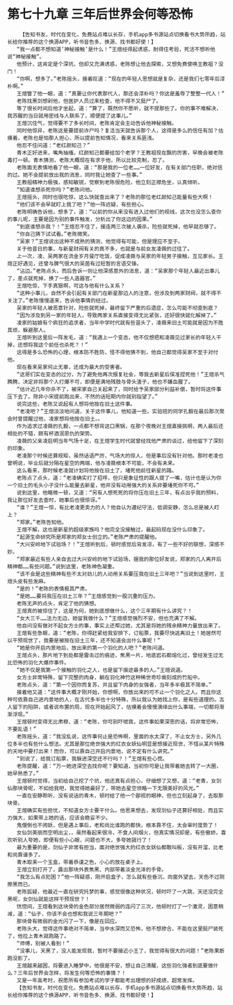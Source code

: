 # 第七十九章 三年后世界会何等恐怖
        【告知书友，时代在变化，免费站点难以长存，手机app多书源站点切换看书大势所趋，站长给你推荐的这个换源APP，听书音色多、换源、找书都好使！】
       “我一点都不想知道‘神秘接触’是什么！”王煊经得起诱惑，耐得住考验，死活不想听他说“神秘接触”。
       他预计，这肯定是个深坑，但却又充满诱惑，老陈想让他去探索，又想免费使唤王教祖？没门！
       “你啊，想多了。”老陈摇头，接着叹道：“现在的年轻人思想就是复杂，还是我们七零年后淳朴啊。”
       王煊瞥了他一眼，道：“真要让你代表那代人，那还会淳朴吗？你这是羞辱了整整一代人！”
       老陈找黑剑想剁他，但医护人员过来检查，他不得不又挺尸了。
       等了很长时间后他才坐起，道：“算了，既然你不愿听，就不提那些了。你的事不难解决，我苏醒的当日就用密线与人联系了，顺便提了这事儿。”
       王煊沉住气，觉得要不了多长时间，老陈肯定会主动告诉他神秘接触。
       同时他惊异，老陈这是要提前诈尸吗？复活当天就告诉那个人，这得是多么的信任有加？估摸着，老陈也是怕那人担心，所以提前告知情况，看来关系匪浅。
       他忍不住问道：“老红颜知己？”
       青木正好进来，嘴角抽搐，红颜知己都要给加个老字？王教祖现在飘的厉害，早晚会被老陈毒打一顿。青木猜测，老陈大概现在有求于他，所以比较克制，忍了。
       老陈面无表情地看了他一眼，道：“那是我的一位老……一位好友，在有关部门任职，绝对信的过。她不会提前放出我的消息，同时我让她查了一些事。”
       王教祖精神力极强，感知敏锐，觉察到老陈很危险，他立刻正襟危坐，认真倾听。
       “知道谁想杀死你吗？”老陈问他。
       王煊摇头，同时也很吃惊，这么快就查出来了？老陈的那位老红颜知己能量有些大啊！
       “他们该不会早就盯上我了吧？”他一阵迟疑，有些担心。
       老陈明确告诉他，想多了，道：“以前的你从来没有进入过他们的视线，这次也没怎么查你的事儿呢，主要是因为别的事件触发，分析出了你这边的因果。”
       “到底谁想杀我？！”王煊忍不住了，接连两三次被人袭杀，险些就死掉，他早就忍够了。
       “你自己猜下试试看。”老陈微笑。
       “吴家？”王煊说出这种不成熟的猜测，他觉得有可能，但是理应不至于。
       关于他昔日的事，与新星财阀有关的真不多，也就是与前女友凌薇的过往了。
       上一次，凌、吴两家在流金岁月餐厅吃饭，促成凌薇与吴家的年轻男子接触，互见家长。王煊正好遇见，还曾与脾气很大的吴茵有过短暂的言语交锋。
       “沾边。”老陈点头，而后告诉一则让他深感意外的消息，道：“吴家那个年轻人最近出事儿了，差点就死掉，换了一些人造器官。”
       王煊吃惊，下手真狠啊，可这与他有什么关系？
       “这种小事儿，自然不会引起有关部门在新星那边人的注意，但涉及到两家财阀，就不得不关注了。”老陈慢慢道来，告诉他事情的经过。
       吴家的年轻人被恶意针对，险些就死掉，最终留下严重的后遗症，怎么可能不彻查到底？
       “因为涉及到另一家的年轻人，导致两家关系直接变得无比紧张，还好很快就化解掉了。”
       凌家的姑娘有个疯狂的追求者，当年中学时代就有些苗头了，凌薇来旧土可能就是因为不胜其烦，躲避那人。
       王煊听到这里后一阵发毛，道：“我遇上一个变态，他不仅想把和凌薇见过家长的年轻人干掉，还想将我这个前任也杀死？！”
       这得是多么恐怖的心理，根本防不胜防，怪不得他猜不到，他自己都觉得吴家不至于对付他。
       现在看来吴家何止无辜，还成为最大的受害者。
       “这哥们实在变态的过分，为了避免他再次报复社会，等我去新星后保准捏死他！”王煊杀气腾腾，决定非将那个人打爆不可，即便是满地残肢与骨头渣子，他也不嫌血腥了。
       “估计近几年你杀不了，被宋家自己关起来了，同时给予吴家部分利益补偿，暂时将这件事压下去了。除非小宋提前跑出来，不然的话短期内你就别指望了。”
       说完这些，老陈又说起有人想将他按在旧土这件事。
       “老凌吧？”王煊淡淡地问道，关于这件事儿，他知道一些。实验班的同学孔毅在最后那次聚会时曾提醒过他，凌家想将他按在旧土。。
       作为追求过凌薇的孔毅，一点都不想背这口黑锅，在那个夜晚对王煊直接挑明，两人最后还相处的不错，颇有杯酒泯恩仇的架势。
       凌薇的父亲凌启明当年气场十足，在王煊学生时代就曾经找他严肃的谈过，给他留下了深刻的印象。
       老凌那个时候还算规矩，虽然话语严厉，气场大的惊人，但是事后没有针对他。那时老凌也曾明说，毕业后就分隔在星空的两端，他与凌薇根本不可能，不会有未来。
       这么看来，那时候老凌就计划将他按在旧土了，堵死他前往新星的路。
       老陈点了点头，道：“老凌确实打了招呼，但只是象征性的跟人提了一嘴，估计也是认为你一个旧土的毛头小子没什么能量去新星，他并没有动用强大的关系非要堵死你不可。”
       说到这里，他略微一顿，又道：“另有人想死死的将你压在旧土三年，有点出乎我的预料，我让那位好友去查时，她事后也很惊讶。”
       “谁？”王煊一惊，有比老凌更卖力的人？他自认为遵纪守法，低调安静，怎么总是被人盯上？
       “郑家。”老陈告知他。
       王煊不解，这也是新星的超级家族吗？他完全没接触过，最起码现在没什么印象了。
       “起源生命研究所是郑家的郑女士创立的。”老陈严肃的提醒他。
       “大兴安岭地下试验场？！”王煊听到后，顿时感觉后背发凉，有了一些不好的联想，深感不妙。
       “郑家最近有些人亲自去过大兴安岭的地下试验场，据我的那位好友说，郑家的几人离开后精神都……有些问题。”说到这里，老陈神色凝重。
       “该不会是这些精神有些不太对劲儿的人动用关系要压我在旧土三年吧？”当说到这里时，王煊头皮有些发麻。
       “是的！”老陈的表情极其严肃。
       “是她……要将我压在旧土三年？”王煊感觉到一股沉重的压力。
       老陈无声的点头，肯定了他的猜想。
       王煊真的被惊住了，这是为何，她到底想做什么，这个三年期有什么讲究？！
       “女大三千……法力无边，她留我做什么？”王煊感觉强烈不安，但也充满了不解。
       他自问没有做对不起女方士的事，事实上还帮过她，尤其是将她的残余精神力量放出来了。
       王煊有些急眼，道：“老陈，你得赶紧给我安排下，订船票，我要尽快逃离旧土！她居然可以干预现世了，我要是被按在旧土三年，还不知道会出什么事呢！”
       “她是你开启内景地后，放出来的第一个羽化的人吧？”老陈问道。
       王煊点头，那片地下到处都是雷击过的痕迹，焦黑一片，地底岩石都熔化过，曾经发生过无比恐怖的羽化大爆炸事件。
       “她不仅是我第一个接触的羽化之人，也是留下痕迹最多的人。”王煊说道。
       女方士非常特殊，留下完整的肉身，躺在羽化神竹这种稀世奇珍凿刻成的竹船中。
       老陈点头，道：“第一个因你而复苏，并且留下肉身的女强者，当年多半极其不简单。”
       接着他又道：“这件事大概才刚开始，你想啊，你放出来的可不止一个羽化之人。而且你这种可依靠自己进内景地的人，在古代多半也十分特殊，所以我认为她找上你，是有些道理的。古人留下的陷阱，或者说布置的局，现在开始起风了，估摸着会慢慢演绎出什么事端，一切都将渐渐浮现。”
       王煊顿时变得无比肃穆，道：“老陈，你可别吓唬我，这件事如果深思的话，将非常恐怖，不要乱语！”
       老陈摇头，道：“我没乱说，这件事何止是恐怖啊，里面的水太深了，不止女方士，另外几位多半也有些什么想法。尤其是那位绝世强大的红衣女妖仙明显是想接近现世，不惜从某片特殊的天地中要打出来！而你，可以靠自己开启内景地，说不定有什么讲究。”
       “别说了，给我订船票，我躲进深空还不行吗？！”王煊有些心慌。
       老陈提醒，道：“万一她进深空去找你呢？要知道，当初你可是让我带着她去转了一大圈，她早熟悉了。”
       王煊顿时觉得，当初给自己挖了个坑，他还真有点担心，仔细想了又想，道：“老青，女剑仙那块骨呢，不如给我吧，我觉得她最好了，带她去星空领略一下无限美好的风光。”
       一直在安静聆听、没有说话的青木，顿时给了他一个鄙视的眼神，但也立刻起身了，去取那块骨。
       王煊确实有些担忧，不知道女方士要干什么。他思来想去，发现剑仙子还算好相处，而且实力强大，如果带上她的话，应该会稳妥不少。
       鬼僧倒也不闹妖，但是遇上事后，老和尚比谁跑的都快，根本靠不住，太会审时度势了！
       女仙剑美丽而空明出尘，，虽然看起来很冷，不食人间烟火，但真实情况却是，有些傲娇，喜欢听别人夸她，即便有些小心眼，问题也不大，多夸她就行了！
       最为重要的是，剑仙子非常有担当，面对绝世强大的红衣女妖仙都敢叫板，没有开溜，比老和尚靠谱多了。
       青木取来一个玉盒，带着恭谨之色，小心的放在桌子上。
       王煊立刻打开了，露出那块外表焦黑、内部带着淡金光泽的手骨。
       “我怎么有点犯困？”他一阵疑惑，刚开启盒子，怎么就有些昏沉，向窗外望去，天色不过刚擦黑而已。
       老陈狐疑，他最近一直在研究托梦的事，感觉很像这种状况，顿时吓了一大跳，天还没完全黑呢，女剑仙就能这样干预现世？！
       恍惚间，王煊看到这块骨的金色部分居然微弱的连闪了三次，他顿时打了一个激灵，困意稍减，道：“仙子，你该不会也想和我说三年期吧？”
       那块骨有微弱的金光闪了一下，像是在回应。
       老陈头大，觉得这件事绝对不简单，当中水深而又恐怖，他不想掺合，不能在这里挺尸装死了，他拉上青木就跑路了。
       “师傅，别被人看到！”
       “没事儿，天黑了，没人能发现我，暂时不要接近小王了，我觉得有很大的问题！”老陈果断跑没影了。
       王煊越来越困，将要进入睡梦中，他很是不安，想让自己清醒，这些羽化强者到底要做什么？三年后世界会怎样，将发生何等恐怖的事情？！
       又是一年高考时，祝愿所有参加考试的学子都能考出理想的好成绩，超常发挥。
       【告知书友，时代在变化，免费站点难以长存，手机app多书源站点切换看书大势所趋，站长给你推荐的这个换源APP，听书音色多、换源、找书都好使！】